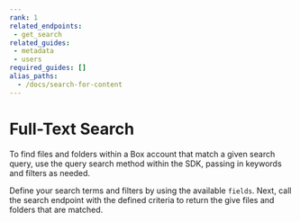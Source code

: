 ```yaml
---
rank: 1
related_endpoints:
 - get_search
related_guides:
 - metadata
 - users
required_guides: []
alias_paths: 
  - /docs/search-for-content
---
```


# Full-Text Search

To find files and folders within a Box account that match a given search query,
use the query search method within the SDK, passing in keywords and filters as needed.

Define your search terms and filters by using the available `fields`. Next, call
the search endpoint with the defined criteria to return the give files and
folders that are matched.

<Samples id='get_search' />

